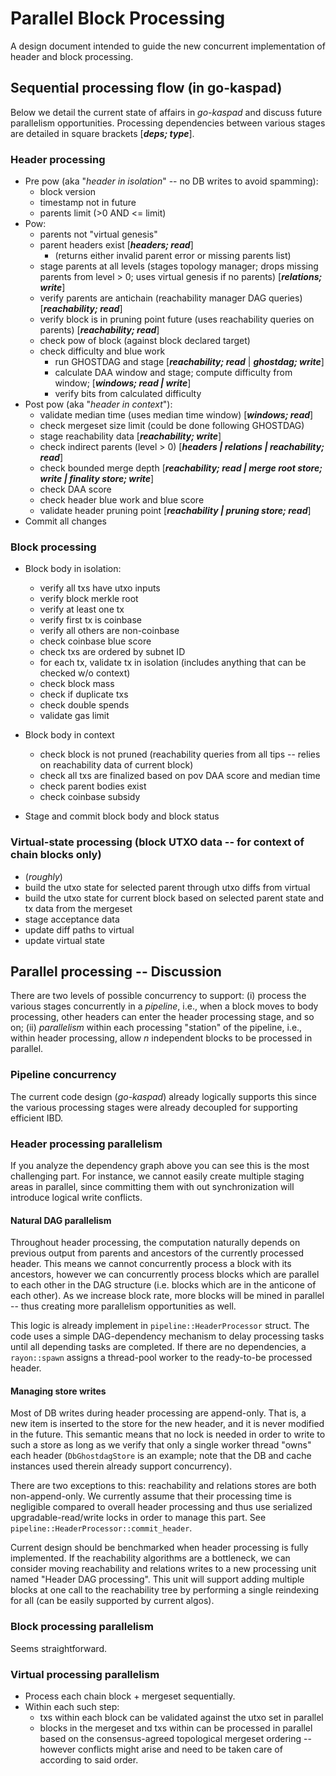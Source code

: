

# Parallel Block Processing

A design document intended to guide the new concurrent implementation of header and block processing.

## Sequential processing flow (in go-kaspad)

Below we detail the current state of affairs in *go-kaspad* and discuss future parallelism opportunities. Processing dependencies between various stages are detailed in square brackets [***deps; type***].

### Header processing 

* Pre pow (aka "*header in isolation*" -- no DB writes to avoid spamming):
    * block version
    * timestamp not in future
    * parents limit (>0 AND <= limit)
* Pow:
    * parents not "virtual genesis"
    * parent headers exist [***headers; read***]
        * (returns either invalid parent error or missing parents list)
    * stage parents at all levels (stages topology manager; drops missing parents from level > 0; uses virtual genesis if no parents) [***relations; write***]
    * verify parents are antichain (reachability manager DAG queries) [***reachability; read***]
    * verify block is in pruning point future (uses reachability queries on parents) [***reachability; read***]
    * check pow of block (against block declared target)
    * check difficulty and blue work
        * run GHOSTDAG and stage [***reachability; read*** | ***ghostdag; write***]
        * calculate DAA window and stage; compute difficulty from window; [***windows; read | write***]
        * verify bits from calculated difficulty 
* Post pow (aka "*header in context*"):
    * validate median time (uses median time window) [***windows; read***]
    * check mergeset size limit (could be done following GHOSTDAG)
    * stage reachability data [***reachability; write***]
    * check indirect parents (level > 0) [***headers | relations | reachability; read***]
    * check bounded merge depth [***reachability; read | merge root store; write | finality store; write***]
    * check DAA score
    * check header blue work and blue score
    * validate header pruning point [***reachability | pruning store; read***]
* Commit all changes

### Block processing

* Block body in isolation:
    * verify all txs have utxo inputs
    * verify block merkle root
    * verify at least one tx
    * verify first tx is coinbase
    * verify all others are non-coinbase
    * check coinbase blue score
    * check txs are ordered by subnet ID
    * for each tx, validate tx in isolation (includes anything that can be checked w/o context)
    * check block mass
    * check if duplicate txs 
    * check double spends
    * validate gas limit

* Block body in context
    * check block is not pruned (reachability queries from all tips -- relies on reachability data of current block)
    * check all txs are finalized based on pov DAA score and median time
    * check parent bodies exist
    * check coinbase subsidy
* Stage and commit block body and block status


### Virtual-state processing (block UTXO data -- for context of chain blocks only)

* (*roughly*)
* build the utxo state for selected parent through utxo diffs from virtual
* build the utxo state for current block based on selected parent state and tx data from the mergeset 
* stage acceptance data
* update diff paths to virtual 
* update virtual state

## Parallel processing -- Discussion

There are two levels of possible concurrency to support: (i) process the various stages concurrently in a *pipeline*, i.e., when a block moves to body processing, other headers can enter the header processing stage, and so on; (ii) *parallelism* within each processing "station" of the pipeline, i.e., within header processing, allow *n* independent blocks to be processed in parallel. 

### Pipeline concurrency

The current code design (*go-kaspad*) already logically supports this since the various processing stages were already decoupled for supporting efficient IBD. 

### Header processing parallelism

If you analyze the dependency graph above you can see this is the most challenging part. For instance, we cannot easily create multiple staging areas in parallel, since committing them with out synchronization will introduce logical write conflicts. 

#### **Natural DAG parallelism**

Throughout header processing, the computation naturally depends on previous output from parents and ancestors of the currently processed header. This means we cannot concurrently process a block with its ancestors, however we can concurrently process blocks which are parallel to each other in the DAG structure (i.e. blocks which are in the anticone of each other). As we increase block rate, more blocks will be mined in parallel -- thus creating more parallelism opportunities as well. 

This logic is already implement in `pipeline::HeaderProcessor` struct. The code uses a simple DAG-dependency mechanism to delay processing tasks until all depending tasks are completed. If there are no dependencies, a `rayon::spawn` assigns a thread-pool worker to the ready-to-be processed header.

#### **Managing store writes**

Most of DB writes during header processing are append-only. That is, a new item is inserted to the store for the new header, and it is never modified in the future. This semantic means that no lock is needed in order to write to such a store as long as we verify that only a single worker thread "owns" each header (`DbGhostdagStore` is an example; note that the DB and cache instances used therein already support concurrency). 

There are two exceptions to this: reachability and relations stores are both non-append-only. We currently assume that their processing time is negligible compared to overall header processing and thus use serialized upgradable-read/write locks in order to manage this part. See `pipeline::HeaderProcessor::commit_header`. 

Current design should be benchmarked when header processing is fully implemented. If the reachability algorithms are a bottleneck, we can consider moving reachability and relations writes to a new processing unit named "Header DAG processing". This unit will support adding multiple blocks at one call to the reachability tree by performing a single reindexing for all (can be easily supported by current algos). 


### Block processing parallelism

Seems straightforward.


### Virtual processing parallelism

* Process each chain block + mergeset sequentially.
* Within each such step:
    * txs within each block can be validated against the utxo set in parallel 
    * blocks in the mergeset and txs within can be processed in parallel based on the consensus-agreed topological mergeset ordering -- however conflicts might arise and need to be taken care of according to said order.
